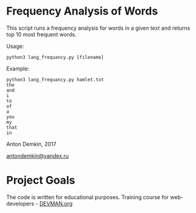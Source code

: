 # Frequency Analysis of Words

This script runs a frequency analysis for words in a given text and returns top 10 most frequent words.

Usage: 
```
python3 lang_frequancy.py [filename]
```

Example:
```
python3 lang_frequancy.py hamlet.txt
the
and
i
to
of
a
you
my
that
in

```

Anton Demkin, 2017

antondemkin@yandex.ru

# Project Goals

The code is written for educational purposes. Training course for web-developers - [DEVMAN.org](https://devman.org)
